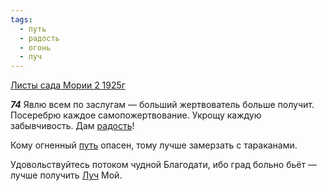 ```yaml
---
tags:
  - путь
  - радость
  - огонь
  - луч
---
```


[Листы сада Мории 2 1925г](https://127.0.0.1:4002/agni/1925)

___74___
Явлю всем по заслугам — больший жертвователь больше получит. Посеребрю каждое самопожертвование. Укрощу каждую забывчивость. Дам [радость](../../../tags/#радость)!   

Кому огненный [путь](../../../tags/#путь) опасен, тому лучше замерзать с тараканами.   

Удовольствуйтесь потоком чудной Благодати, ибо град больно бьёт — лучше получить [Луч](../../../tags/#луч) Мой.   

